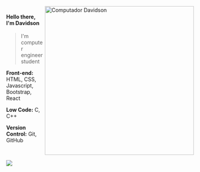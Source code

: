 <img src="https://raw.githubusercontent.com/MicaelliMedeiros/micaellimedeiros/master/image/computer-illustration.png" min-width="400px" max-width="400px" width="400px" align="right" alt="Computador Davidson">

<p align="left">
  <h4> Hello there, I'm Davidson </h4>
  <blockquote> I'm computer engineer student </blockquote>
</p>

<p align="left">
    <strong>Front-end:</strong> HTML, CSS, Javascript, Bootstrap, React
</p>
  
<p align="left">
  <strong>Low Code:</strong> C, C++
</p>
  
<p align="left">
  <strong>Version Control:</strong> Git, GitHub
</p>

</br>
<!-- 
<p align="left">
  Contact me
</p> -->

<p align="left">
  
  <a href="https://www.linkedin.com/in/davidson-marra/" alt="Linkedin">
  <img src="https://img.shields.io/badge/-Linkedin-0e76a8?style=flat-square&logo=Linkedin&logoColor=white&link=https://www.linkedin.com/in/davidson-marra/" /></a>

</p>
